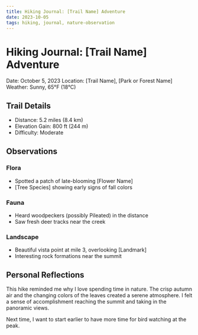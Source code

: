 ```yaml
---
title: Hiking Journal: [Trail Name] Adventure
date: 2023-10-05
tags: hiking, journal, nature-observation
---
```


# Hiking Journal: [Trail Name] Adventure

Date: October 5, 2023
Location: [Trail Name], [Park or Forest Name]
Weather: Sunny, 65°F (18°C)

## Trail Details

- Distance: 5.2 miles (8.4 km)
- Elevation Gain: 800 ft (244 m)
- Difficulty: Moderate

## Observations

### Flora

- Spotted a patch of late-blooming [Flower Name]
- [Tree Species] showing early signs of fall colors

### Fauna

- Heard woodpeckers (possibly Pileated) in the distance
- Saw fresh deer tracks near the creek

### Landscape

- Beautiful vista point at mile 3, overlooking [Landmark]
- Interesting rock formations near the summit

## Personal Reflections

This hike reminded me why I love spending time in nature. The crisp autumn air and the changing colors of the leaves created a serene atmosphere. I felt a sense of accomplishment reaching the summit and taking in the panoramic views.

Next time, I want to start earlier to have more time for bird watching at the peak.
